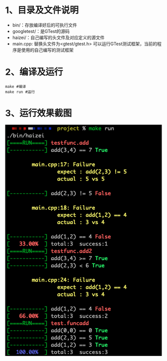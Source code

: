 # 1、目录及文件说明

- bin/：存放编译好后的可执行文件
- googletest/：是GTest的源码
- haizei/：自己编写的头文件及对应定义的源文件
- main.cpp: 替换头文件为<gtest/gtest.h> 可以运行GTest测试框架，当前的程序是使用的自己编写的测试框架

# 2、编译及运行

```shell
make #编译
make run #运行
```

# 3、运行效果截图

![image-20201021201425501](readme.assets/image-20201021201425501.png)